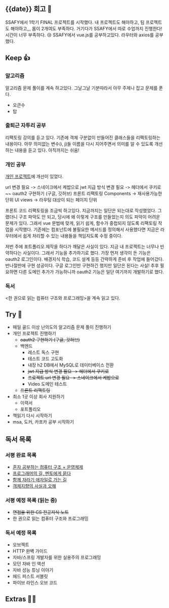 ## {{date}} 회고 💬
SSAFY에서 1학기 FINAL 프로젝트를 시작했다. 내 프로젝트도 해야하고, 팀 프로젝트도 해야하고,,, 몸이 2개여도 부족하다. 거기다가 SSAFY에서 따로 수업까지 진행한다! 시간이 너무 부족하다. 😢 SSAFY에서 vue.js를 공부하고있다. 라우터와 axios를 공부했다.

## Keep 👍
### 알고리즘
알고리즘 문제 풀이를 계속 하고있다. 그날그날 기분따라서 아무 주제나 잡고 문제를 푼다. 
- 오큰수
- 탑


### 출퇴근 자투리 공부
리팩토링 강의를 듣고 있다. 기존에 객체 구분없이 만들어진 클래스들을 리팩토링하는 내용이다. 아무 의미없는 변수(i, j)들 이름을 다시 지어주면서 의미를 알 수 있도록 개선하는 내용을 듣고 있다. 아직까지는 쉬움!

### 개인 공부
[개인 프로젝트](https://github.com/kimregular/mySettlement)에 개선이 있었다.

url 변경 필요 -> 스네이크에서 케밥으로
jwt 지급 방식 변경 필요 -> 헤더에서 쿠키로~~
oauth2 구현하기 (구글, 깃허브)
프론트 리팩토링
	Components -> 재사용가능한 단위 UI
	views -> 라우팅 대상이 되는 페이지 단위


프론트 코드 리팩토링을 조금씩 하고있다. 지금까지는 일단은 되는대로 작성했었다. 그랬더니 구조 파악도 안 되고, 당시에 왜 이렇게 구조를 만들었는지 의도 파악이 어려운 문제가 있다. 그래서 vue 문법에 맞게, 읽기 쉽게, 함수가 중첩되지 않도록 리팩토링 작업을 시작했다. 기존에는 컴포넌트에 불필요한 메서드를 정의해서 사용했다면 지금은 라우터에서 쉽게 처리할 수 있는 내용들을 책임지도록 수정 중이다.

저번 주에 포트폴리오 제작을 하다가 깨달은 사실이 있다. 지금 내 프로젝트는 너무나 빈약하다는 사실이다. 그래서 기능을 추가하기로 했다. 가장 먼저 생각이 든 기능은 oauth2 로그인이다. 배경지식 학습, 코드 설계 등등 간략하게 준비 후 작업에 들어갔다. 반나절만에 구현 성공이다. 구글 로그인만 구현하긴 했지만 일단은 된다는 사실! 추후 필요하면 다른 도메인 추가가 가능하니까 oauth2 기능은 일단 여기까지 개발하기로 했다.



### 독서
<한 권으로 읽는 컴퓨터 구조와 프로그래밍>을 계속 읽고 있다.

## Try 🧚
- 매일 골드 이상 난의도의 알고리즘 문제 풀이 진행하기
- 개인 프로젝트 진행하기
	- ~~oauth2 구현하기 (구글, 깃허브)~~
	-  백엔드
		- 레스트 독스 구현
		- 테스트 코드 고도화
		- 내장 h2 DB에서 MySQL로 데이터베이스 전환
		- ~~jwt 지급 방식 변경 필요 -> 헤더에서 쿠키로~~
		- ~~프로젝트 url 변경 필요 -> 스네이크에서 케밥으로~~
		- Video 도메인 테스트
	- ~~프론트 리팩토링~~
- 최소 1곳 이상 회사 지원하기
	-  이력서
	- 포트폴리오
- 책읽기 다시 시작하기
- msa, 도커, 카프카 공부 시작하기

## 독서 목록

### 서평 완료 목록
- [혼자 공부하는 컴퓨터 구조 + 운영체제](https://velog.io/@regular_jk_kim/혼자-공부하는-컴퓨터-구조-운영체제-를-읽고)
- [프로그래머의 길, 멘토에게 묻다](https://velog.io/@regular_jk_kim/프로그래머의-길-멘토에게-묻다-를-읽고-24jpq345)
- [함께 자라기 애자일로 가는 길](https://velog.io/@regular_jk_kim/함께-자라기-를-읽고)
- [객체지향의 사실과 오해](https://velog.io/@regular_jk_kim/객체지향의-사실과-오해-를-읽고)

###  서평 예정 목록 (읽는 중) 
- ~~면접을 위한 CS 전공지식 노트~~
- 한 권으로 읽는 컴퓨터 구조와 프로그래밍

### 독서 예정 목록
- 오브젝트
- HTTP 완벽 가이드
- 자바/스프링 개발자를 위한 실용주의 프로그래밍
- 모던 자바 인 액션
- 자바 성능 튜닝 이야기 
- 헤드 퍼스트 서블릿
- 파이브 라인스 오브 코드

## Extras 🧑‍💻
